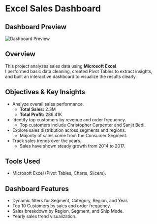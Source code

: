 # Excel Sales Dashboard  

## Dashboard Preview  
![Dashboard Preview]([dashboard-preview.png](https://github.com/ibrahimaymn/Sales-Dashboard-Excel/blob/main/Sales%20Dashboard%20Excel%20Screenshot.png?raw=True))  
## Overview  
This project analyzes sales data using **Microsoft Excel**.  
I performed basic data cleaning, created Pivot Tables to extract insights, and built an interactive dashboard to visualize the results clearly.  

## Objectives & Key Insights  
- Analyze overall sales performance.  
  - **Total Sales:** 2.3M  
  - **Total Profit:** 286.41K  
- Identify top customers by revenue and order frequency.  
  - Top customers include Christopher Carpenter and Sanjit Bedi.  
- Explore sales distribution across segments and regions.  
  - Majority of sales come from the Consumer Segment.  
- Track sales trends over the years.  
  - Sales have shown steady growth from 2014 to 2017.  

## Tools Used  
- Microsoft Excel (Pivot Tables, Charts, Slicers).  

## Dashboard Features  
- Dynamic filters for Segment, Category, Region, and Year.  
- Top 10 Customers by sales and order frequency.  
- Sales breakdown by Region, Segment, and Ship Mode.  
- Yearly sales trend visualization.  
